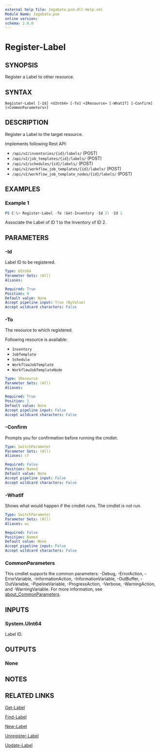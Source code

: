```yaml
---
external help file: Jagabata.psm.dll-Help.xml
Module Name: Jagabata.psm
online version:
schema: 2.0.0
---
```


# Register-Label

## SYNOPSIS
Register a Label to other resource.

## SYNTAX

```
Register-Label [-Id] <UInt64> [-To] <IResource> [-WhatIf] [-Confirm] [<CommonParameters>]
```

## DESCRIPTION
Register a Label to the target resource.

Implements following Rest API:  
- `/api/v2/inventories/{id}/labels/` (POST)  
- `/api/v2/job_templates/{id}/labels/` (POST)  
- `/api/v2/schedules/{id}/labels/` (POST)  
- `/api/v2/workflow_job_templates/{id}/labels/` (POST)  
- `/api/v2/workflow_job_template_nodes/{id}/labels/` (POST)

## EXAMPLES

### Example 1
```powershell
PS C:\> Register-Label -To (Get-Inventory -Id 2) -Id 1
```

Associate the Label of ID 1 to the Inventory of ID 2.

## PARAMETERS

### -Id
Label ID to be registered.

```yaml
Type: UInt64
Parameter Sets: (All)
Aliases:

Required: True
Position: 0
Default value: None
Accept pipeline input: True (ByValue)
Accept wildcard characters: False
```

### -To
The resource to which registered.

Following resource is available:  
- `Inventory`  
- `JobTemplate`  
- `Schedule`  
- `WorkflowJobTemplate`  
- `WorkflowJobTemplateNode`

```yaml
Type: IResource
Parameter Sets: (All)
Aliases:

Required: True
Position: 1
Default value: None
Accept pipeline input: False
Accept wildcard characters: False
```

### -Confirm
Prompts you for confirmation before running the cmdlet.

```yaml
Type: SwitchParameter
Parameter Sets: (All)
Aliases: cf

Required: False
Position: Named
Default value: None
Accept pipeline input: False
Accept wildcard characters: False
```

### -WhatIf
Shows what would happen if the cmdlet runs.
The cmdlet is not run.

```yaml
Type: SwitchParameter
Parameter Sets: (All)
Aliases: wi

Required: False
Position: Named
Default value: None
Accept pipeline input: False
Accept wildcard characters: False
```

### CommonParameters
This cmdlet supports the common parameters: -Debug, -ErrorAction, -ErrorVariable, -InformationAction, -InformationVariable, -OutBuffer, -OutVariable, -PipelineVariable, -ProgressAction, -Verbose, -WarningAction, and -WarningVariable. For more information, see [about_CommonParameters](http://go.microsoft.com/fwlink/?LinkID=113216).

## INPUTS

### System.UInt64
Label ID.

## OUTPUTS

### None

## NOTES

## RELATED LINKS

[Get-Label](Get-Label.md)

[Find-Label](Find-Label.md)

[New-Label](New-Label.md)

[Unregister-Label](Unregister-Label.md)

[Update-Label](Update-Label.md)
